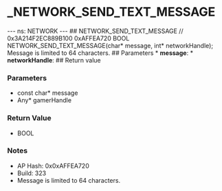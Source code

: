 # _NETWORK_SEND_TEXT_MESSAGE

--- ns: NETWORK --- ## NETWORK_SEND_TEXT_MESSAGE  // 0x3A214F2EC889B100 0xAFFEA720 BOOL NETWORK_SEND_TEXT_MESSAGE(char* message, int* networkHandle);  Message is limited to 64 characters.  ## Parameters * **message**: * **networkHandle**:  ## Return value

### Parameters
* const char* message
* Any* gamerHandle

### Return Value
* BOOL

### Notes
* AP Hash: 0x0xAFFEA720
* Build: 323
* Message is limited to 64 characters.

